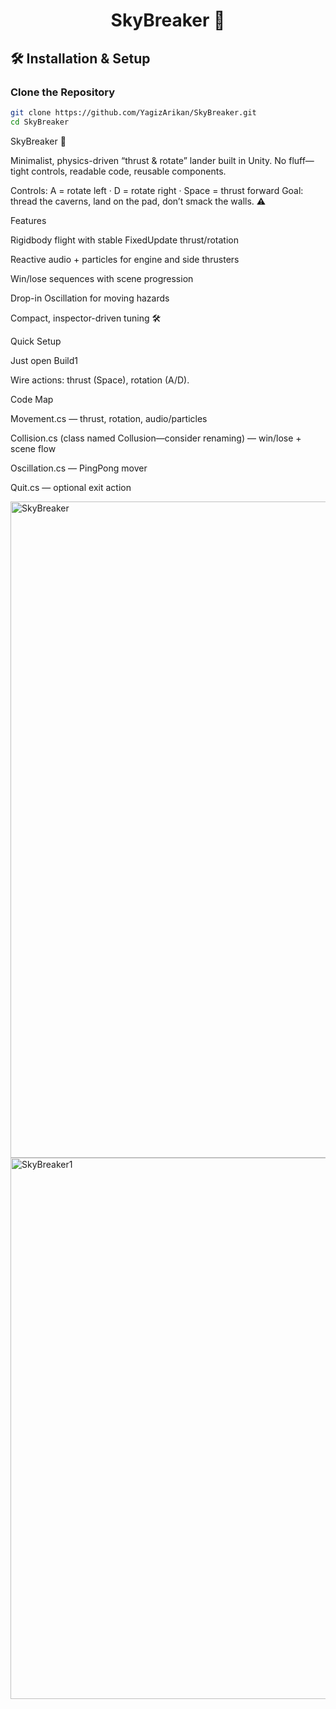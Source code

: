<div align="center">

# SkyBreaker 🚀

</div>

## 🛠️ Installation & Setup

### Clone the Repository
```bash
git clone https://github.com/YagizArikan/SkyBreaker.git
cd SkyBreaker
```

SkyBreaker 🚀

Minimalist, physics-driven “thrust & rotate” lander built in Unity. No fluff—tight controls, readable code, reusable components.

Controls: A = rotate left · D = rotate right · Space = thrust forward
Goal: thread the caverns, land on the pad, don’t smack the walls. ⚠️

Features

Rigidbody flight with stable FixedUpdate thrust/rotation

Reactive audio + particles for engine and side thrusters

Win/lose sequences with scene progression

Drop-in Oscillation for moving hazards

Compact, inspector-driven tuning 🛠️

Quick Setup

Just open Build1

Wire actions: thrust (Space), rotation (A/D).

Code Map

Movement.cs — thrust, rotation, audio/particles

Collision.cs (class named Collusion—consider renaming) — win/lose + scene flow

Oscillation.cs — PingPong mover

Quit.cs — optional exit action

<img width="1680" height="1050" alt="SkyBreaker" src="https://github.com/user-attachments/assets/dee6bb6c-d60a-4441-9b66-d01c5309a61d" />


<img width="1680" height="866" alt="SkyBreaker1" src="https://github.com/user-attachments/assets/3f9bbdef-786f-4eb9-8682-51522b320c4f" />




